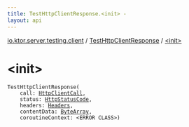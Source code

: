 ```yaml
---
title: TestHttpClientResponse.<init> - 
layout: api
---
```


<div class='api-docs-breadcrumbs'><a href="../index.html">io.ktor.server.testing.client</a> / <a href="index.html">TestHttpClientResponse</a> / <a href="./-init-.html">&lt;init&gt;</a></div>

# &lt;init&gt;

<div class="signature"><code><span class="identifier">TestHttpClientResponse</span><span class="symbol">(</span><br/>&nbsp;&nbsp;&nbsp;&nbsp;<span class="parameterName" id="io.ktor.server.testing.client.TestHttpClientResponse$<init>(io.ktor.client.call.HttpClientCall, io.ktor.http.HttpStatusCode, io.ktor.http.Headers, kotlin.ByteArray, )/call">call</span><span class="symbol">:</span>&nbsp;<a href="../../io.ktor.client.call/-http-client-call/index.html"><span class="identifier">HttpClientCall</span></a><span class="symbol">, </span><br/>&nbsp;&nbsp;&nbsp;&nbsp;<span class="parameterName" id="io.ktor.server.testing.client.TestHttpClientResponse$<init>(io.ktor.client.call.HttpClientCall, io.ktor.http.HttpStatusCode, io.ktor.http.Headers, kotlin.ByteArray, )/status">status</span><span class="symbol">:</span>&nbsp;<a href="../../io.ktor.http/-http-status-code/index.html"><span class="identifier">HttpStatusCode</span></a><span class="symbol">, </span><br/>&nbsp;&nbsp;&nbsp;&nbsp;<span class="parameterName" id="io.ktor.server.testing.client.TestHttpClientResponse$<init>(io.ktor.client.call.HttpClientCall, io.ktor.http.HttpStatusCode, io.ktor.http.Headers, kotlin.ByteArray, )/headers">headers</span><span class="symbol">:</span>&nbsp;<a href="../../io.ktor.http/-headers/index.html"><span class="identifier">Headers</span></a><span class="symbol">, </span><br/>&nbsp;&nbsp;&nbsp;&nbsp;<span class="parameterName" id="io.ktor.server.testing.client.TestHttpClientResponse$<init>(io.ktor.client.call.HttpClientCall, io.ktor.http.HttpStatusCode, io.ktor.http.Headers, kotlin.ByteArray, )/contentData">contentData</span><span class="symbol">:</span>&nbsp;<a href="https://kotlinlang.org/api/latest/jvm/stdlib/kotlin/-byte-array/index.html"><span class="identifier">ByteArray</span></a><span class="symbol">, </span><br/>&nbsp;&nbsp;&nbsp;&nbsp;<span class="parameterName" id="io.ktor.server.testing.client.TestHttpClientResponse$<init>(io.ktor.client.call.HttpClientCall, io.ktor.http.HttpStatusCode, io.ktor.http.Headers, kotlin.ByteArray, )/coroutineContext">coroutineContext</span><span class="symbol">:</span>&nbsp;<span class="identifier">&lt;ERROR CLASS&gt;</span><span class="symbol">)</span></code></div>
